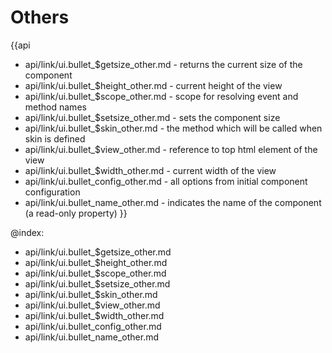 Others
=======

{{api
- api/link/ui.bullet_$getsize_other.md - returns the current size of the component
- api/link/ui.bullet_$height_other.md - current height of the view
- api/link/ui.bullet_$scope_other.md - scope for resolving event and method names
- api/link/ui.bullet_$setsize_other.md - sets the component size
- api/link/ui.bullet_$skin_other.md - the method which will be called when skin is defined
- api/link/ui.bullet_$view_other.md - reference to top html element of the view
- api/link/ui.bullet_$width_other.md - current width of the view
- api/link/ui.bullet_config_other.md - all options from initial component configuration
- api/link/ui.bullet_name_other.md - indicates the name of the component (a read-only property)
}}

@index:
- api/link/ui.bullet_$getsize_other.md
- api/link/ui.bullet_$height_other.md
- api/link/ui.bullet_$scope_other.md
- api/link/ui.bullet_$setsize_other.md
- api/link/ui.bullet_$skin_other.md
- api/link/ui.bullet_$view_other.md
- api/link/ui.bullet_$width_other.md
- api/link/ui.bullet_config_other.md
- api/link/ui.bullet_name_other.md



